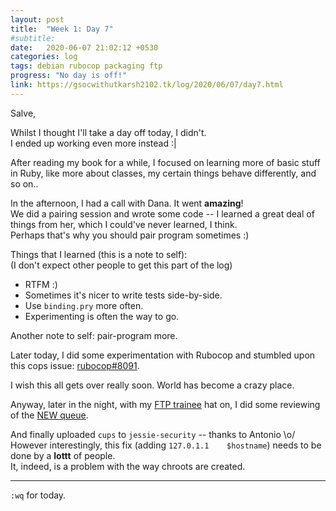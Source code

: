 ```yaml
---
layout: post
title:  "Week 1: Day 7"
#subtitle:
date:   2020-06-07 21:02:12 +0530
categories: log
tags: debian rubocop packaging ftp
progress: "No day is off!"
link: https://gsocwithutkarsh2102.tk/log/2020/06/07/day7.html
---
```


Salve,

Whilst I thought I'll take a day off today, I didn't.  
I ended up working even more instead :|

After reading my book for a while, I focused on learning more of basic
stuff in Ruby, like more about classes, my certain things behave
differently, and so on..

In the afternoon, I had a call with Dana. It went **amazing**!  
We did a pairing session and wrote some code -- I learned a great
deal of things from her, which I could've never learned, I think.  
Perhaps that's why you should pair program sometimes :)

Things that I learned (this is a note to self):  
(I don't expect other people to get this part of the log)
- RTFM :)
- Sometimes it's nicer to write tests side-by-side.
- Use `binding.pry` more often.
- Experimenting is often the way to go.

Another note to self: pair-program more.

Later today, I did some experimentation with Rubocop and stumbled upon
this cops issue: [rubocop#8091](https://github.com/rubocop-hq/rubocop/issues/8091).

I wish this all gets over really soon. World has become a crazy place.

Anyway, later in the night, with my [FTP trainee](https://ftp-master.debian.org/)
hat on, I did some reviewing of the [NEW queue](https://ftp-master.debian.org/new.html).  

And finally uploaded `cups` to `jessie-security` -- thanks to Antonio \o/  
However interestingly, this fix (adding `127.0.1.1    $hostname`) needs
to be done by a **lottt** of people.  
It, indeed, is a problem with the way chroots are created.

---

`:wq` for today.
